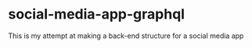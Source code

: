 # social-media-app-graphql
This is my attempt at making a back-end structure for a social media app
